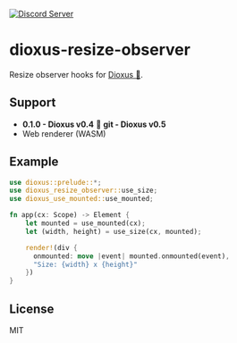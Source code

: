 [![Discord Server](https://img.shields.io/discord/899851952891002890.svg?logo=discord&style=flat-square)](https://discord.gg/sKJSVNSCDJ)

# dioxus-resize-observer
Resize observer hooks for [Dioxus 🧬](https://dioxuslabs.com/).

## Support
- **0.1.0 - Dioxus v0.4** 🧬 **git - Dioxus v0.5**
- Web renderer (WASM)

## Example
```rust
use dioxus::prelude::*;
use dioxus_resize_observer::use_size;
use dioxus_use_mounted::use_mounted;

fn app(cx: Scope) -> Element {
    let mounted = use_mounted(cx);
    let (width, height) = use_size(cx, mounted);

    render!(div {
      onmounted: move |event| mounted.onmounted(event),
      "Size: {width} x {height}"
    })
}
```

## License
MIT
